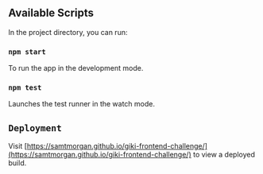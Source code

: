 ## Available Scripts

In the project directory, you can run:

### `npm start`

To run the app in the development mode.

### `npm test`

Launches the test runner in the watch mode.

## `Deployment `

Visit [https://samtmorgan.github.io/giki-frontend-challenge/](https://samtmorgan.github.io/giki-frontend-challenge/) to view a deployed build.
